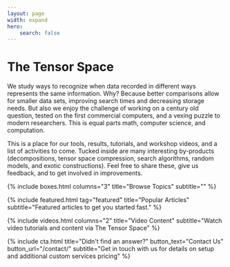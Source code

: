 ```yaml
---
layout: page
width: expand
hero:
    search: false
---
```

<div class="custom-landing-section uk-container uk-container-small">
    <div class="custom-landing-section-content">
        <h1 class="uk-text-center">The Tensor Space</h1>
        <p class="uk-text-lead">
            We study ways to recognize when data recorded in different ways represents the same information.  Why?  Because better comparisons allow for smaller data sets, improving search times and decreasing storage needs.  But also we enjoy the challenge of working on a century old question, tested on the first commercial computers, and a vexing puzzle to modern researchers.  This is equal parts math, computer science, and computation.
        </p>
        <p class="uk-text-lead">
            This is a place for our tools, results, tutorials, and workshop videos, and a list of activities to come.  Tucked inside are many interesting by-products (decompositions, tensor space compression, search algorithms, random models, and exotic constructions).  Feel free to share these, give us feedback, and to get involved in improvements.
        </p>
    </div>
    <div class="custom-landing-section-cover"></div>
</div>
{% include boxes.html columns="3" title="Browse Topics" subtitle="" %}

{% include featured.html tag="featured" title="Popular Articles" subtitle="Featured articles to get you started fast." %}

{% include videos.html columns="2" title="Video Content" subtitle="Watch video tutorials and content via The Tensor Space" %}

{% include cta.html title="Didn't find an answer?" button_text="Contact Us" button_url="/contact/" subtitle="Get in touch with us for details on setup and additional custom services pricing" %}

